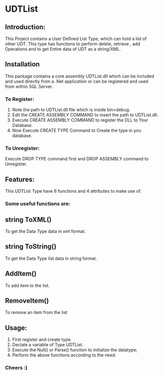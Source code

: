 # UDTList
## Introduction:
This Project contains a User Defined List Type, which can hold a list of other UDT. This type has functions 
to perform delete, retrieve , add Operations and to get Entire data of UDT as a string/XML.

## Installation
This package contains a core assembly UDTList.dll which can be included and used directly from a
.Net application or can be registered and used from within SQL Server.

### To Register:
1. Note the path to UDTList.dll file which is inside bin>debug.
2. Edit the CREATE ASSEMBLY COMMAND to insert the path to UDTList.dll.
3. Execute CREATE ASSEMBLY COMMAND to register the DLL to Your Database.
4. Now Execute CREATE TYPE Command to Create the type in you database.
### To Unregister:
Execute DROP TYPE command first and DROP ASSEMBLY command to Unregister.

## Features:
This UDTList Type have 6 functions and 4 attributes to make use of.

### Some useful functions are:
## string ToXML()
To get the Data Type data in xml format.
## string ToString()
To get the Data Type list data in string format.
## AddItem()
To add item to the list.
## RemoveItem()
To remove an item from the list

## Usage:
1. First register and create type.
2. Declate a variable of Type UDTList.
3. Execute the Null() or Parse() function to initialize the datatype;
4. Perform the above functions according to the need.

### Cheers :)
